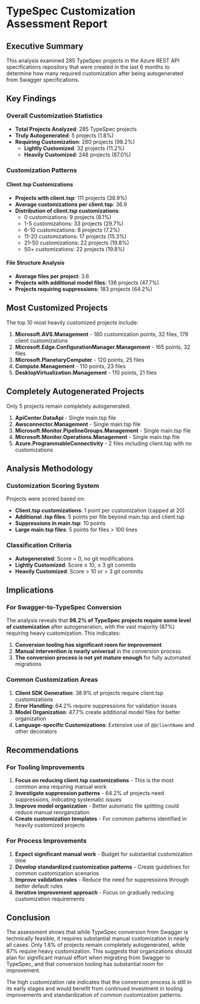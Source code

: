 # TypeSpec Customization Assessment Report

## Executive Summary

This analysis examined 285 TypeSpec projects in the Azure REST API specifications repository that were created in the last 6 months to determine how many required customization after being autogenerated from Swagger specifications.

## Key Findings

### Overall Customization Statistics
- **Total Projects Analyzed**: 285 TypeSpec projects
- **Truly Autogenerated**: 5 projects (1.8%)
- **Requiring Customization**: 280 projects (98.2%)
  - **Lightly Customized**: 32 projects (11.2%)
  - **Heavily Customized**: 248 projects (87.0%)

### Customization Patterns

#### Client.tsp Customizations
- **Projects with client.tsp**: 111 projects (38.9%)
- **Average customizations per client.tsp**: 36.9
- **Distribution of client.tsp customizations**:
  - 0 customizations: 9 projects (8.1%)
  - 1-5 customizations: 33 projects (29.7%)
  - 6-10 customizations: 8 projects (7.2%)
  - 11-20 customizations: 17 projects (15.3%)
  - 21-50 customizations: 22 projects (19.8%)
  - 50+ customizations: 22 projects (19.8%)

#### File Structure Analysis
- **Average files per project**: 3.6
- **Projects with additional model files**: 136 projects (47.7%)
- **Projects requiring suppressions**: 183 projects (64.2%)

## Most Customized Projects

The top 10 most heavily customized projects include:
1. **Microsoft.AVS.Management** - 180 customization points, 32 files, 179 client customizations
2. **Microsoft.Edge.ConfigurationManager.Management** - 165 points, 32 files
3. **Microsoft.PlanetaryComputer** - 120 points, 25 files
4. **Compute.Management** - 110 points, 23 files
5. **DesktopVirtualization.Management** - 110 points, 21 files

## Completely Autogenerated Projects

Only 5 projects remain completely autogenerated:
1. **ApiCenter.DataApi** - Single main.tsp file
2. **Awsconnector.Management** - Single main.tsp file
3. **Microsoft.Monitor.PipelineGroups.Management** - Single main.tsp file
4. **Microsoft.Monitor.Operations.Management** - Single main.tsp file
5. **Azure.ProgrammableConnectivity** - 2 files including client.tsp with no customizations

## Analysis Methodology

### Customization Scoring System
Projects were scored based on:
- **Client.tsp customizations**: 1 point per customization (capped at 20)
- **Additional .tsp files**: 5 points per file beyond main.tsp and client.tsp
- **Suppressions in main.tsp**: 10 points
- **Large main.tsp files**: 5 points for files > 100 lines

### Classification Criteria
- **Autogenerated**: Score = 0, no git modifications
- **Lightly Customized**: Score ≤ 10, ≤ 3 git commits
- **Heavily Customized**: Score > 10 or > 3 git commits

## Implications

### For Swagger-to-TypeSpec Conversion
The analysis reveals that **98.2% of TypeSpec projects require some level of customization** after autogeneration, with the vast majority (87%) requiring heavy customization. This indicates:

1. **Conversion tooling has significant room for improvement**
2. **Manual intervention is nearly universal** in the conversion process
3. **The conversion process is not yet mature enough** for fully automated migrations

### Common Customization Areas
1. **Client SDK Generation**: 38.9% of projects require client.tsp customizations
2. **Error Handling**: 64.2% require suppressions for validation issues
3. **Model Organization**: 47.7% create additional model files for better organization
4. **Language-specific Customizations**: Extensive use of `@@clientName` and other decorators

## Recommendations

### For Tooling Improvements
1. **Focus on reducing client.tsp customizations** - This is the most common area requiring manual work
2. **Investigate suppression patterns** - 64.2% of projects need suppressions, indicating systematic issues
3. **Improve model organization** - Better automatic file splitting could reduce manual reorganization
4. **Create customization templates** - For common patterns identified in heavily customized projects

### For Process Improvements
1. **Expect significant manual work** - Budget for substantial customization time
2. **Develop standardized customization patterns** - Create guidelines for common customization scenarios
3. **Improve validation rules** - Reduce the need for suppressions through better default rules
4. **Iterative improvement approach** - Focus on gradually reducing customization requirements

## Conclusion

The assessment shows that while TypeSpec conversion from Swagger is technically feasible, it requires substantial manual customization in nearly all cases. Only 1.8% of projects remain completely autogenerated, while 87% require heavy customization. This suggests that organizations should plan for significant manual effort when migrating from Swagger to TypeSpec, and that conversion tooling has substantial room for improvement.

The high customization rate indicates that the conversion process is still in its early stages and would benefit from continued investment in tooling improvements and standardization of common customization patterns.